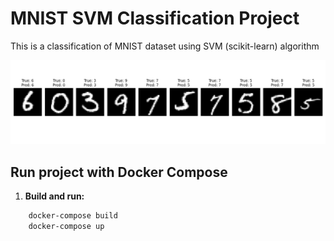 # MNIST SVM Classification Project

This is a classification of MNIST dataset using SVM (scikit-learn) algorithm

![svn_mnist](predictions.png)

## Run project with Docker Compose

1. **Build and run:**

```bash
    docker-compose build
    docker-compose up
```

